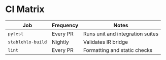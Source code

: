 # CI Matrix

| Job | Frequency | Notes |
| --- | --- | --- |
| `pytest` | Every PR | Runs unit and integration suites |
| `stablehlo-build` | Nightly | Validates IR bridge |
| `lint` | Every PR | Formatting and static checks |
